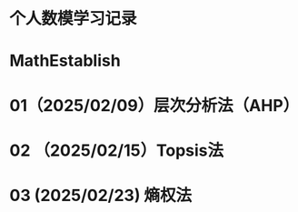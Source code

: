 # 个人数模学习记录
# MathEstablish
# 01（2025/02/09）层次分析法（AHP）

# 02 （2025/02/15）Topsis法

# 03  (2025/02/23)   熵权法

